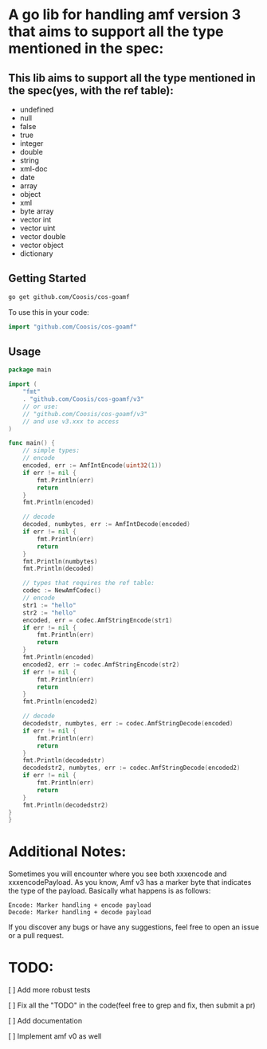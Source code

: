 # A go lib for handling amf version 3 that aims to support all the type mentioned in the spec:
## This lib aims to support all the type mentioned in the spec(yes, with the ref table):
- undefined
- null
- false
- true
- integer
- double
- string
- xml-doc
- date
- array
- object
- xml
- byte array
- vector int
- vector uint
- vector double
- vector object
- dictionary
## Getting Started
```bash
go get github.com/Coosis/cos-goamf
```
To use this in your code:
```go
import "github.com/Coosis/cos-goamf"
```

## Usage
```go
package main

import (
    "fmt"
    . "github.com/Coosis/cos-goamf/v3"
    // or use:
    // "github.com/Coosis/cos-goamf/v3"
    // and use v3.xxx to access
)

func main() {
    // simple types:
    // encode 
    encoded, err := AmfIntEncode(uint32(1))
    if err != nil {
        fmt.Println(err)
        return
    }
    fmt.Println(encoded)

    // decode
    decoded, numbytes, err := AmfIntDecode(encoded)
    if err != nil {
        fmt.Println(err)
        return
    }
	fmt.Println(numbytes)
    fmt.Println(decoded)

    // types that requires the ref table:
    codec := NewAmfCodec()
    // encode
    str1 := "hello"
    str2 := "hello"
    encoded, err = codec.AmfStringEncode(str1)
    if err != nil {
        fmt.Println(err)
        return
    }
    fmt.Println(encoded)
	encoded2, err := codec.AmfStringEncode(str2)
    if err != nil {
        fmt.Println(err)
        return
    }
    fmt.Println(encoded2)

    // decode
	decodedstr, numbytes, err := codec.AmfStringDecode(encoded)
    if err != nil {
        fmt.Println(err)
        return
    }
    fmt.Println(decodedstr)
	decodedstr2, numbytes, err := codec.AmfStringDecode(encoded2)
    if err != nil {
        fmt.Println(err)
        return
    }
    fmt.Println(decodedstr2)
}
}
```

# Additional Notes:
Sometimes you will encounter where you see both xxxencode and xxxencodePayload. As you know, Amf v3 
has a marker byte that indicates the type of the payload. Basically what happens is as follows:
```
Encode: Marker handling + encode payload
Decode: Marker handling + decode payload
```

If you discover any bugs or have any suggestions, feel free to open an issue or a pull request.

# TODO:
[ ] Add more robust tests

[ ] Fix all the "TODO" in the code(feel free to grep and fix, then submit a pr)

[ ] Add documentation

[ ] Implement amf v0 as well
